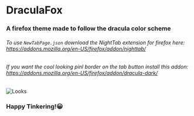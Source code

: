 # DraculaFox

### A firefox theme made to follow the dracula color scheme

###### To use `NewTabPage.json` download the NightTab extension for firefox here: https://addons.mozilla.org/en-US/firefox/addon/nighttab/
###### If you want the cool looking pinl border on the tab button install this addon: https://addons.mozilla.org/en-US/firefox/addon/dracula-dark/

![Looks](https://media.discordapp.net/attachments/988357609352474664/1074156048765685850/image.png?width=1251&height=663)

### Happy Tinkering!😀
